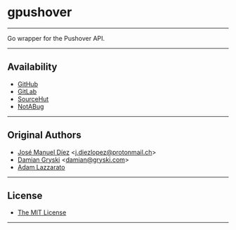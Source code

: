 # gpushover

---

Go wrapper for the Pushover API.

---

## Availability

- [GitHub](https://github.com/johnsonjh/gpushover)
- [GitLab](https://gitlab.com/johnsonjh/gpushover)
- [SourceHut](https://sr.ht/~trn/gpushover)
- [NotABug](https://notabug.org/trn/gpushover)

---

## Original Authors

- [José Manuel Díez](https://github.com/jdiez17/go-pushover)
  \<[j.diezlopez@protonmail.ch](mailto:j.diezlopez@protonmail.ch)\>
- [Damian Gryski](https://github.com/dgryski)
  \<[damian@gryski.com](mailto:damian@gryski.com)\>
- [Adam Lazzarato](https://github.com/adamlazz)

---

## License

- [The MIT License](https://tldrlegal.com/license/mit-license)

---
